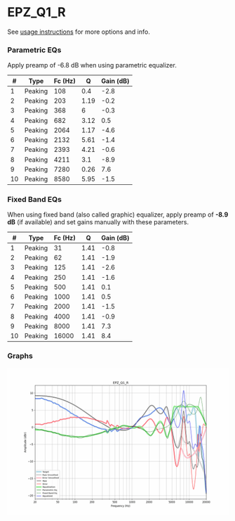 # EPZ_Q1_R
See [usage instructions](https://github.com/jaakkopasanen/AutoEq#usage) for more options and info.

### Parametric EQs
Apply preamp of -6.8 dB when using parametric equalizer.

|   # | Type    |   Fc (Hz) |    Q |   Gain (dB) |
|-----|---------|-----------|------|-------------|
|   1 | Peaking |       108 | 0.4  |        -2.8 |
|   2 | Peaking |       203 | 1.19 |        -0.2 |
|   3 | Peaking |       368 | 6    |        -0.3 |
|   4 | Peaking |       682 | 3.12 |         0.5 |
|   5 | Peaking |      2064 | 1.17 |        -4.6 |
|   6 | Peaking |      2132 | 5.61 |        -1.4 |
|   7 | Peaking |      2393 | 4.21 |        -0.6 |
|   8 | Peaking |      4211 | 3.1  |        -8.9 |
|   9 | Peaking |      7280 | 0.26 |         7.6 |
|  10 | Peaking |      8580 | 5.95 |        -1.5 |

### Fixed Band EQs
When using fixed band (also called graphic) equalizer, apply preamp of **-8.9 dB** (if available) and set gains manually with these parameters.

|   # | Type    |   Fc (Hz) |    Q |   Gain (dB) |
|-----|---------|-----------|------|-------------|
|   1 | Peaking |        31 | 1.41 |        -0.8 |
|   2 | Peaking |        62 | 1.41 |        -1.9 |
|   3 | Peaking |       125 | 1.41 |        -2.6 |
|   4 | Peaking |       250 | 1.41 |        -1.6 |
|   5 | Peaking |       500 | 1.41 |         0.1 |
|   6 | Peaking |      1000 | 1.41 |         0.5 |
|   7 | Peaking |      2000 | 1.41 |        -1.5 |
|   8 | Peaking |      4000 | 1.41 |        -0.9 |
|   9 | Peaking |      8000 | 1.41 |         7.3 |
|  10 | Peaking |     16000 | 1.41 |         8.4 |

### Graphs
![](./EPZ_Q1_R.png)
